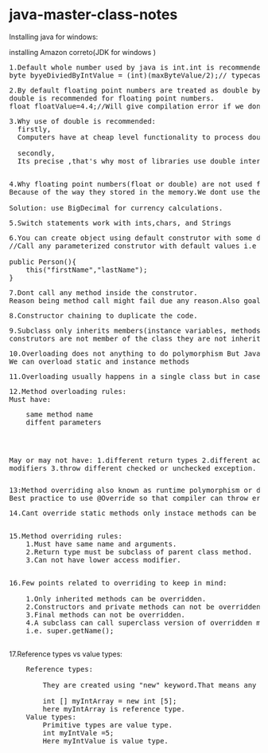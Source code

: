 # java-master-class-notes


Installing java for windows:

installing Amazon correto(JDK for windows )

<pre>
1.Default whole number used by java is int.int is recommended for whole numbers.
byte byyeDiviedByIntValue = (int)(maxByteValue/2);// typecasted to remove compilation error.
</pre>
<pre>
2.By default floating point numbers are treated as double by default.
double is recommended for floating point numbers.
float floatValue=4.4;//Will give compilation error if we dont put "f" or typecast to float.
</pre>
<pre>
3.Why use of double is recommended:
  firstly,
  Computers have at cheap level functionality to process double numbers faster than their equivalent float numbers.
  
  secondly,
  Its precise ,that's why most of libraries use double internally. 
</pre>
<pre> 
4.Why floating point numbers(float or double) are not used for example currency calculations ?
Because of the way they stored in the memory.We dont use them for currency calculations.

Solution: use BigDecimal for currency calculations.
</pre>
<pre>
5.Switch statements work with ints,chars, and Strings
</pre>
<pre>
6.You can create object using default construtor with some default value.
//Call any parameterized construtor with default values i.e this("firstName","lastName");

public Person(){
	this("firstName","lastName");
}
</pre>
<pre>
7.Dont call any method inside the construtor.
Reason being method call might fail due any reason.Also goal of methods is work on ready-made object rather than creating objects.
</pre>
<pre>
8.Constructor chaining to duplicate the code.
</pre>
<pre>
9.Subclass only inherits members(instance variables, methods and nested classed).Since
construtors are not member of the class they are not inherited.
</pre>
<pre>
10.Overloading does not anything to do polymorphism But Java developers refer to it as compile time polymorphism.
We can overload static and instance methods
</pre>
<pre>
11.Overloading usually happens in a single class but in case of subclasses we can have scenario of overloading.
</pre>
<pre>
12.Method overloading rules:
Must have:
<pre>
	same method name
	diffent parameters
</pre>
May or may not have:
	1.different return types
	2.different accesss modifiers
	3.throw different checked or unchecked exception. 
</pre>
<pre>
13:Method overriding also known as runtime polymorphism or dyanamic method dispatch because method to be invoked is decided at runtime by JVM.
Best practice to use @Override so that compiler can throw error if overriding rules are followed.
</pre>
<pre>
14.Cant override static methods only instace methods can be overridden.
</pre>
<pre> 
15.Method overriding rules:
	1.Must have same name and arguments.
	2.Return type must be subclass of parent class method.
	3.Can not have lower access modifier. 
</pre>
<pre> 
16.Few points related to overriding to keep in mind:

	1.Only inherited methods can be overridden.
	2.Constructors and private methods can not be overridden.
	3.Final methods can not be overridden.
	4.A subclass can call superclass version of overridden method.
	i.e. super.getName();

</pre>

17.Reference types vs value types:
<pre>
	Reference types:
	
		They are created using "new" keyword.That means any variable created using "new" keyword will be reference type.
		
		int [] myIntArray = new int [5];
		here myIntArray is reference type.
	Value types:
		Primitive types are value type.
		int myIntVale =5;
		Here myIntValue is value type.
		
</pre>




